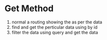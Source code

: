 # Get Method
1. normal a routing showing the as per the data
2. find and get the perticular data using by id 
3. filter the data using query and get the data 